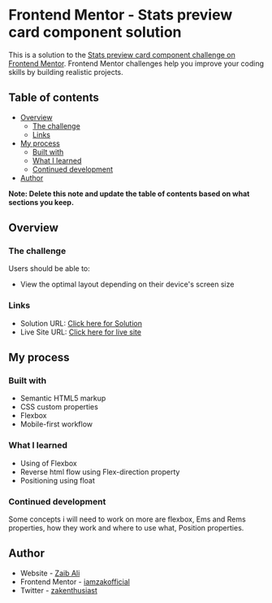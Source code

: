 
# Frontend Mentor - Stats preview card component solution

This is a solution to the [Stats preview card component challenge on Frontend Mentor](https://www.frontendmentor.io/challenges/stats-preview-card-component-8JqbgoU62). Frontend Mentor challenges help you improve your coding skills by building realistic projects. 

## Table of contents

- [Overview](#overview)
  - [The challenge](#the-challenge)
  - [Links](#links)
- [My process](#my-process)
  - [Built with](#built-with)
  - [What I learned](#what-i-learned)
  - [Continued development](#continued-development)
- [Author](#author)

**Note: Delete this note and update the table of contents based on what sections you keep.**

## Overview

### The challenge

Users should be able to:

- View the optimal layout depending on their device's screen size

### Links

- Solution URL: [Click here for Solution](https://github.com/iamzakofficial/stats-preview-card-component)
- Live Site URL: [Click here for live site](https://iamzakofficial.github.io/stats-preview-card-component)

## My process

### Built with

- Semantic HTML5 markup
- CSS custom properties
- Flexbox
- Mobile-first workflow


### What I learned

- Using of Flexbox
- Reverse html flow using Flex-direction property
- Positioning using float


### Continued development

Some concepts i will need to work on more are flexbox, Ems and Rems properties, how they work and where to use what, Position properties.


## Author

- Website - [Zaib Ali](https://iamzakofficial.github.io/my-site/)
- Frontend Mentor - [iamzakofficial](https://www.frontendmentor.io/profile/iamzakofficial)
- Twitter - [zakenthusiast](https://www.twitter.com/zakenthusiast)
